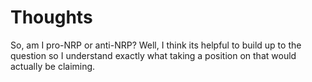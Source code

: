 # Thoughts

So, am I pro-NRP or anti-NRP? Well, I think its helpful to build up to the question so I understand exactly what taking a position on that would actually be claiming.

